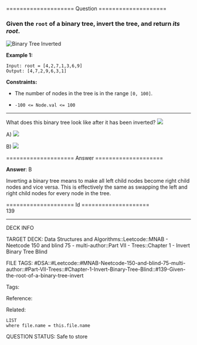 ==================== Question ====================  

### Given the `root` of a binary tree, invert the tree, and return _its root_.

![Binary Tree Inverted](https://imagedelivery.net/CLfkmk9Wzy8_9HRyug4EVA/9aeb8e98-e369-4a36-2c82-be3efcab4f00/public)

**Example 1:**

<!-- codeblock-start -->
<pre><code>Input: root = [4,2,7,1,3,6,9]
Output: [4,7,2,9,6,3,1]
</code></pre>
<!-- codeblock-end -->

**Constraints:**

- The number of nodes in the tree is in the range `[0, 100]`.

- `-100 <= Node.val <= 100`

---

What does this binary tree look like after it has been inverted? ![](https://imagedelivery.net/CLfkmk9Wzy8_9HRyug4EVA/3632af86-32d0-4224-fd47-1a9f311a8f00/public)

A) ![](https://imagedelivery.net/CLfkmk9Wzy8_9HRyug4EVA/00d65115-0868-4312-8050-b1b039ecda00/public)

B) ![](https://imagedelivery.net/CLfkmk9Wzy8_9HRyug4EVA/22600c7e-0bb6-4762-9959-370044446b00/public)  

==================== Answer ====================  

**Answer**: B

Inverting a binary tree means to make all left child nodes become right child nodes and vice versa. This is effectively the same as swapping the left and right child nodes for every node in the tree.

==================== Id ====================  
139

---

DECK INFO

TARGET DECK: Data Structures and Algorithms::Leetcode::MNAB - Neetcode 150 and blind 75 - multi-author::Part VII - Trees::Chapter 1 - Invert Binary Tree Blind

FILE TAGS: #DSA::#Leetcode::#MNAB-Neetcode-150-and-blind-75-multi-author::#Part-VII-Trees::#Chapter-1-Invert-Binary-Tree-Blind::#139-Given-the-root-of-a-binary-tree-invert

Tags:

Reference:

Related:

```dataview
LIST
where file.name = this.file.name
```
QUESTION STATUS: Safe to store
